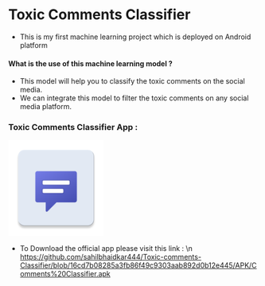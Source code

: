 # Toxic Comments Classifier

- This is my first machine learning project which is deployed on Android platform

#### What is the use of this machine learning model ?
- This model will help you to classify the toxic comments on the social media.
- We can integrate this model to filter the toxic comments on any social media platform.

### Toxic Comments Classifier App :
<img title="Toxic Comments Classifier" alt="App Icon" src="icons/ic_launcher.png">

- To Download the official app please visit this link : \n
https://github.com/sahilbhaidkar444/Toxic-comments-Classifier/blob/16cd7b08285a3fb86f49c9303aab892d0b12e445/APK/Comments%20Classifier.apk
